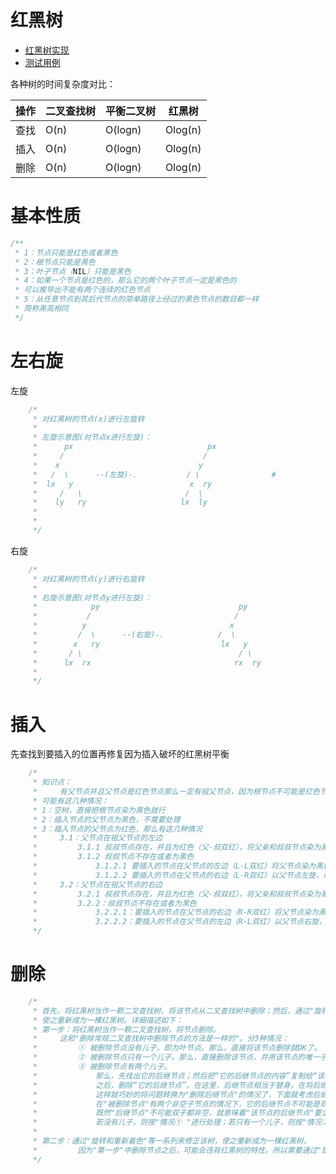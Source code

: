 # 红黑树
- [红黑树实现](../../../src/main/java/xyz/zzyitj/demo/datastructure/tree/RBTree.java)
- [测试用例](../../../src/test/java/xyz/zzyitj/demo/datastructure/tree/RBTreeTest.java)

各种树的时间复杂度对比：

| 操作 | 二叉查找树 | 平衡二叉树 | 红黑树 |
| ---- | -------- | -------- | ----- |
| 查找 | O(n) | O(logn) | Olog(n) |
| 插入 |	O(n) | O(logn) | Olog(n) |
| 删除 |	O(n) | O(logn) | Olog(n) |

# 基本性质
```java
/**
 * 1：节点只能是红色或者黑色
 * 2：根节点只能是黑色
 * 3：叶子节点（NIL）只能是黑色
 * 4：如果一个节点是红色的，那么它的两个叶子节点一定是黑色的
 * 可以推导出不能有两个连续的红色节点
 * 5：从任意节点到其后代节点的简单路径上经过的黑色节点的数目都一样
 * 简称黑高相同
 */
```
# 左右旋
左旋
```java
    /*
     * 对红黑树的节点(x)进行左旋转
     *
     * 左旋示意图(对节点x进行左旋)：
     *      px                              px
     *     /                               /
     *    x                               y
     *   /  \      --(左旋)-.           / \                #
     *  lx   y                          x  ry
     *     /   \                       /  \
     *    ly   ry                     lx  ly
     *
     *
     */
```
右旋
```java
    /*
     * 对红黑树的节点(y)进行右旋转
     *
     * 右旋示意图(对节点y进行左旋)：
     *            py                               py
     *           /                                /
     *          y                                x
     *         /  \      --(右旋)-.            /  \                     #
     *        x   ry                           lx   y
     *       / \                                   / \                   #
     *      lx  rx                                rx  ry
     *
     */
```

# 插入
先查找到要插入的位置再修复因为插入破坏的红黑树平衡
```java
    /*
     * 知识点：
     *     有父节点并且父节点是红色节点那么一定有祖父节点，因为根节点不可能是红色节点。
     * 可能有这几种情况：
     * 1：空树，直接把根节点染为黑色就行
     * 2：插入节点的父节点为黑色，不需要处理
     * 3：插入节点的父节点为红色，那么有这几种情况
     *     3.1：父节点在祖父节点的左边
     *         3.1.1 叔叔节点存在，并且为红色（父-叔双红），将父亲和叔叔节点染为黑色，将祖父节点染为红色，再把祖父节点当做当前节点递归
     *         3.1.2 叔叔节点不存在或者为黑色
     *             3.1.2.1 要插入的节点在父节点的左边（L-L双红）将父节点染为黑色，将祖父节点染为红色，以祖父节点右旋
     *             3.1.2.2 要插入的节点在父节点的右边（L-R双红）以父节点左旋，形成L-L双红，再把父节点当做当前节点递归
     *     3.2：父节点在祖父节点的右边
     *         3.2.1 叔叔节点存在，并且为红色（父-叔双红），将父亲和叔叔节点染为黑色，将祖父节点染为红色，再把祖父节点当做当前节点递归
     *         3.2.2：叔叔节点不存在或者为黑色
     *             3.2.2.1：要插入的节点在父节点的右边（R-R双红）将父节点染为黑色，将祖父节点染为红色，以祖父节点左旋
     *             3.2.2.2：要插入的节点在父节点的左边（R-L双红）以父节点右旋，形成R-R双红，再把父节点当做当前节点递归
     */
```
# 删除
```java
    /*
     * 首先，将红黑树当作一颗二叉查找树，将该节点从二叉查找树中删除；然后，通过"旋转和重新着色"等一系列来修正该树，
     * 使之重新成为一棵红黑树。详细描述如下：
     * 第一步：将红黑树当作一颗二叉查找树，将节点删除。
     *     这和"删除常规二叉查找树中删除节点的方法是一样的"。分3种情况：
     *         ① 被删除节点没有儿子，即为叶节点。那么，直接将该节点删除就OK了。
     *         ② 被删除节点只有一个儿子。那么，直接删除该节点，并用该节点的唯一子节点顶替它的位置。
     *         ③ 被删除节点有两个儿子。
     *             那么，先找出它的后继节点；然后把“它的后继节点的内容”复制给“该节点的内容”；
     *             之后，删除“它的后继节点”。在这里，后继节点相当于替身，在将后继节点的内容复制给"被删除节点"之后，再将后继节点删除。
     *             这样就巧妙的将问题转换为"删除后继节点"的情况了，下面就考虑后继节点。
     *             在"被删除节点"有两个非空子节点的情况下，它的后继节点不可能是双子非空。
     *             既然"后继节点"不可能双子都非空，就意味着"该节点的后继节点"要么没有儿子，要么只有一个儿子。
     *             若没有儿子，则按"情况① "进行处理；若只有一个儿子，则按"情况② "进行处理。
     *
     * 第二步：通过"旋转和重新着色"等一系列来修正该树，使之重新成为一棵红黑树。
     *         因为"第一步"中删除节点之后，可能会违背红黑树的特性。所以需要通过"旋转和重新着色"来修正该树，使之重新成为一棵红黑树。
     */
```